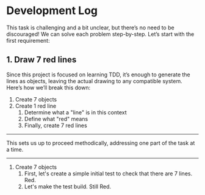 # Development Log

This task is challenging and a bit unclear, but there’s no need to be discouraged! We can solve each problem step-by-step. Let’s start with the first requirement:

## 1. Draw 7 red lines

Since this project is focused on learning TDD, it’s enough to generate the lines as objects, leaving the actual drawing to any compatible system. Here’s how we’ll break this down:

1. Create 7 objects
2. Create 1 red line
    1. Determine what a "line" is in this context
    2. Define what "red" means
    3. Finally, create 7 red lines
---

This sets us up to proceed methodically, addressing one part of the task at a time.

---

1. Create 7 objects
    1. First, let's create a simple initial test to check that there are 7 lines. Red.
    2. Let's make the test build. Still Red.